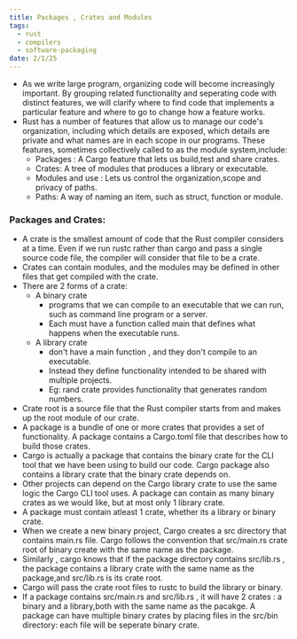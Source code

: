 ```yaml
---
title: Packages , Crates and Modules
tags:
  - rust
  - compilers
  - software-packaging
date: 2/1/25
---
```

- As we write large program, organizing code will become increasingly important. By grouping related functionality and seperating code with distinct features, we will clarify where to find code that implements a particular feature and where to go to change how a feature works.
- Rust has a number of features that allow us to manage our code's organization, including which details are exposed, which details are private and what names are in each scope in our programs. These features, sometimes collectively called to as the module system,include:
	- Packages : A Cargo feature that lets us build,test and share crates.
	- Crates: A tree of modules that produces a library or executable.
	- Modules and use : Lets us control the organization,scope and privacy of paths.
	- Paths: A way of naming an item, such as struct, function or module.

### Packages and Crates:
- A crate is the smallest amount of code that the Rust compiler considers at a time. Even if we run rustc rather than cargo and pass a single source code file, the compiler will consider that file to be a crate.
- Crates can contain modules, and the modules may be defined in other files that get compiled with the crate.
- There are 2 forms of a crate:
	- A binary crate 
		- programs that we can compile to an executable that we can run, such as command line program or a server. 
		- Each must have a function called main that defines what happens when the executable runs.
	- A library crate
		- don't have a main function , and they don't compile to an executable. 
		- Instead they define functionality intended to be shared with multiple projects.
		- Eg: rand crate provides functionality that generates random numbers. 
- Crate root is a source file that the Rust compiler starts from and makes up the root module of our crate.
- A package is a bundle of one or more crates that provides a set of functionality. A package contains a Cargo.toml file that describes how to build those crates.
- Cargo is actually a package that contains the binary crate for the CLI tool that we have been using to build our code. Cargo package also contains a library crate that the binary crate depends on.
- Other projects can depend on the Cargo library crate to use the same logic the Cargo CLI tool uses. A package can contain as many binary crates as we would like, but at  most only 1 library crate.
- A package must contain atleast 1 crate, whether its a library or binary crate.
- When we create a new binary project, Cargo creates a src directory that contains main.rs file. Cargo follows the convention that src/main.rs crate root of binary create with the same name as the package.
- Similarly , cargo knows that if the package directory contains src/lib.rs , the package contains a library crate with the same name as the package,and src/lib.rs is its crate root. 
- Cargo will pass the crate root files to rustc to build the library or binary.
- If a package contains src/main.rs and src/lib.rs , it will have 2 crates : a binary and a library,both with the same name as the pacakge. A package can have multiple binary crates by placing files in the src/bin directory: each file will be seperate binary crate.